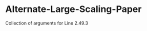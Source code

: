 Alternate-Large-Scaling-Paper
=============================

Collection of arguments for Line 2.49.3